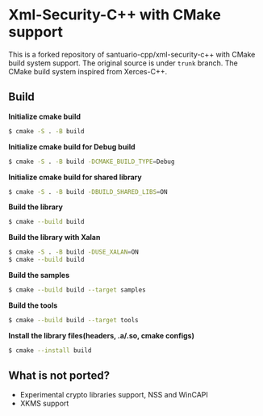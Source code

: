 # Xml-Security-C++ with CMake support

This is a forked repository of santuario-cpp/xml-security-c++ with CMake build system support.
The original source is under `trunk` branch. The CMake build system inspired from Xerces-C++.

## Build

**Initialize cmake build**
```bash
$ cmake -S . -B build
```

**Initialize cmake build for Debug build**
```bash
$ cmake -S . -B build -DCMAKE_BUILD_TYPE=Debug
```

**Initialize cmake build for shared library**
```bash
$ cmake -S . -B build -DBUILD_SHARED_LIBS=ON
```

**Build the library**
```bash
$ cmake --build build
```

**Build the library with Xalan**
```bash
$ cmake -S . -B build -DUSE_XALAN=ON
$ cmake --build build
```

**Build the samples**
```bash
$ cmake --build build --target samples
```

**Build the tools**
```bash
$ cmake --build build --target tools
```

**Install the library files(headers, .a/.so, cmake configs)**
```bash
$ cmake --install build
```

## What is not ported?
- Experimental crypto libraries support, NSS and WinCAPI
- XKMS support
